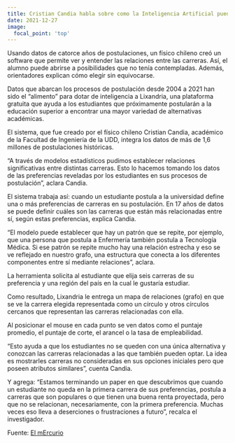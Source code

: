 ```yaml
---
title: Cristian Candia habla sobre como la Inteligencia Artificial puede ayudar a estudiantes indecisos a buscar nuevos horizontes.
date: 2021-12-27
image:
  focal_point: 'top'
---
```

Usando datos de catorce años de postulaciones, un físico chileno creó un software que permite ver y entender las relaciones entre las carreras. Así, el alumno puede abrirse a posibilidades que no tenía contempladas. Además, orientadores explican cómo elegir sin equivocarse.

Datos que abarcan los procesos de postulación desde 2004 a 2021 han sido el “alimento” para dotar de inteligencia a Lixandria, una plataforma gratuita que ayuda a los estudiantes que próximamente postularán a la educación superior a encontrar una mayor variedad de alternativas académicas.

El sistema, que fue creado por el físico chileno Cristian Candia, académico de la Facultad de Ingeniería de la UDD, integra los datos de más de 1,6 millones de postulaciones históricas.

“A través de modelos estadísticos pudimos establecer relaciones significativas entre distintas carreras. Esto lo hacemos tomando los datos de las preferencias reveladas por los estudiantes en sus procesos de postulación”, aclara Candia.

El sistema trabaja así: cuando un estudiante postula a la universidad define una o más preferencias de carreras en su postulación. En 17 años de datos se puede definir cuáles son las carreras que están más relacionadas entre sí, según estas preferencias, explica Candia.

“El modelo puede establecer que hay un patrón que se repite, por ejemplo, que una persona que postula a Enfermería también postula a Tecnología Médica. Si ese patrón se repite mucho hay una relación estrecha y eso se ve reflejado en nuestro grafo, una estructura que conecta a los diferentes componentes entre sí mediante relaciones”, aclara.

La herramienta solicita al estudiante que elija seis carreras de su preferencia y una región del país en la cual le gustaría estudiar.

Como resultado, Lixandria le entrega un mapa de relaciones (grafo) en que se ve la carrera elegida representada como un círculo y otros círculos cercanos que representan las carreras relacionadas con ella.

Al posicionar el mouse en cada punto se ven datos como el puntaje promedio, el puntaje de corte, el arancel o la tasa de empleabilidad.

“Esto ayuda a que los estudiantes no se queden con una única alternativa y conozcan las carreras relacionadas a las que también pueden optar. La idea es mostrarles carreras no consideradas en sus opciones iniciales pero que poseen atributos similares”, cuenta Candia.

Y agrega: “Estamos terminando un paper en que descubrimos que cuando un estudiante no queda en la primera carrera de sus preferencias, postula a carreras que son populares o que tienen una buena renta proyectada, pero que no se relacionan, necesariamente, con la primera preferencia. Muchas veces eso lleva a deserciones o frustraciones a futuro”, recalca el investigador.

Fuente: [El mErcurio](https://ingenieria.udd.cl/noticias/2021/12/la-inteligencia-artificial-ayuda-a-estudiantes-indecisos-a-buscar-nuevos-horizontes/)
